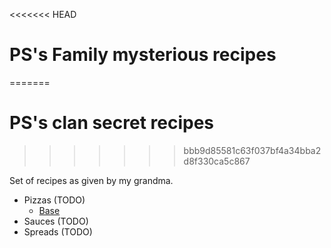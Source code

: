<<<<<<< HEAD
# PS's Family mysterious recipes
=======
# PS's clan secret recipes
>>>>>>> bbb9d85581c63f037bf4a34bba2d8f330ca5c867

Set of recipes as given by my grandma.

* Pizzas (TODO)
    - [Base](./pizza/base.md)
* Sauces (TODO)
* Spreads (TODO)
